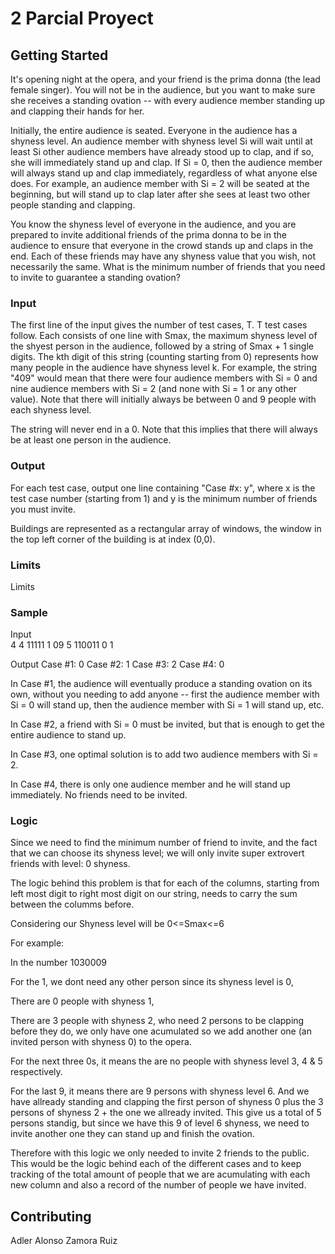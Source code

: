 # 2 Parcial Proyect

## Getting Started

It's opening night at the opera, and your friend is the prima donna (the lead female singer). You will not be in the audience, but you want to make sure she receives a standing ovation -- with every audience member standing up and clapping their hands for her.

Initially, the entire audience is seated. Everyone in the audience has a shyness level. An audience member with shyness level Si will wait until at least Si other audience members have already stood up to clap, and if so, she will immediately stand up and clap. If Si = 0, then the audience member will always stand up and clap immediately, regardless of what anyone else does. For example, an audience member with Si = 2 will be seated at the beginning, but will stand up to clap later after she sees at least two other people standing and clapping.

You know the shyness level of everyone in the audience, and you are prepared to invite additional friends of the prima donna to be in the audience to ensure that everyone in the crowd stands up and claps in the end. Each of these friends may have any shyness value that you wish, not necessarily the same. What is the minimum number of friends that you need to invite to guarantee a standing ovation?

### Input
The first line of the input gives the number of test cases, T. T test cases follow. Each consists of one line with Smax, the maximum shyness level of the shyest person in the audience, followed by a string of Smax + 1 single digits. The kth digit of this string (counting starting from 0) represents how many people in the audience have shyness level k. For example, the string "409" would mean that there were four audience members with Si = 0 and nine audience members with Si = 2 (and none with Si = 1 or any other value). Note that there will initially always be between 0 and 9 people with each shyness level.

The string will never end in a 0. Note that this implies that there will always be at least one person in the audience.

### Output

For each test case, output one line containing "Case #x: y", where x is the test case number (starting from 1) and y is the minimum number of friends you must invite.

Buildings are represented as a rectangular array of windows, the window in the top left corner of the building is at index (0,0).
 	
### Limits

Limits

### Sample

Input  
4
4 11111
1 09
5 110011
0 1

Output
Case #1: 0
Case #2: 1
Case #3: 2
Case #4: 0

In Case #1, the audience will eventually produce a standing ovation on its own, without you needing to add anyone -- first the audience member with Si = 0 will stand up, then the audience member with Si = 1 will stand up, etc.

In Case #2, a friend with Si = 0 must be invited, but that is enough to get the entire audience to stand up.

In Case #3, one optimal solution is to add two audience members with Si = 2.

In Case #4, there is only one audience member and he will stand up immediately. No friends need to be invited.

### Logic

Since we need to find the minimum number of friend to invite, and the fact that we can choose its shyness level; we will only invite super extrovert friends with level: 0 shyness.

The logic behind this problem is that for each of the columns, starting from left most digit to right most digit on our string, needs to carry the sum between the columms before. 

Considering our Shyness level will be 0<=Smax<=6

For example:

In the number 1030009

For the 1, we dont need any other person since its shyness level is 0,

There are 0 people with shyness 1,

There are 3 people with shyness 2, who need 2 persons to be clapping before they do, we only have one acumulated so we add another one (an invited person with shyness 0) to the opera.

For the next three 0s, it means the are no people with shyness level 3, 4 & 5 respectively.

For the last 9, it means there are 9 persons with shyness level 6. And we have allready standing and clapping the first person of shyness 0 plus the 3 persons of shyness 2 + the one we allready invited. This give us a total of 5 persons standig, but since we have this 9 of level 6 shyness, we need to invite another one they can stand up and finish the ovation.

Therefore with this logic we only needed to invite 2 friends to the public. This would be the logic behind each of the different cases and to keep tracking of the total amount of people that we are acumulating with each new column and also a record of the number of people we have invited.

## Contributing

Adler Alonso Zamora Ruiz